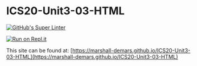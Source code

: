 # ICS20-Unit3-03-HTML

[![GitHub's Super Linter](https://github.com/marshall-demars/ICS20-Unit3-03-HTML/workflows/GitHub's%20Super%20Linter/badge.svg)](https://github.com/marshall-demars/ICS20-Unit3-03-HTML/actions)

[![Run on Repl.it](https://repl.it/badge/github/marshall-demars/ICS20-Unit3-03-HTML)](https://repl.it/github/marshall-demars/ICS20-Unit3-03-HTML)

This site can be found at: [https://marshall-demars.github.io/ICS20-Unit3-03-HTML](https://marshall-demars.github.io/ICS20-Unit3-03-HTML)
